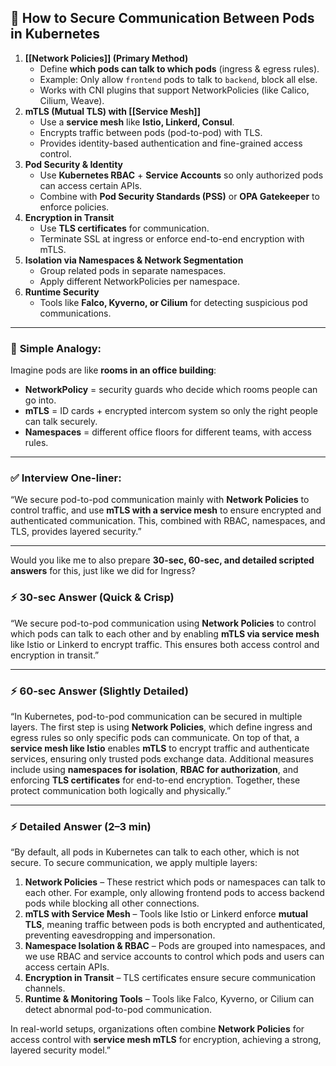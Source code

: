 ## 🔹 **How to Secure Communication Between Pods in Kubernetes**
1. **[[Network Policies]] (Primary Method)**
    - Define **which pods can talk to which pods** (ingress & egress rules).
    - Example: Only allow `frontend` pods to talk to `backend`, block all else.
    - Works with CNI plugins that support NetworkPolicies (like Calico, Cilium, Weave).
2. **mTLS (Mutual TLS) with [[Service Mesh]]**
    - Use a **service mesh** like **Istio, Linkerd, Consul**.
    - Encrypts traffic between pods (pod-to-pod) with TLS.
    - Provides identity-based authentication and fine-grained access control.
3. **Pod Security & Identity**
    - Use **Kubernetes RBAC** + **Service Accounts** so only authorized pods can access certain APIs.
    - Combine with **Pod Security Standards (PSS)** or **OPA Gatekeeper** to enforce policies.
4. **Encryption in Transit**
    - Use **TLS certificates** for communication.
    - Terminate SSL at ingress or enforce end-to-end encryption with mTLS.
5. **Isolation via Namespaces & Network Segmentation**
    - Group related pods in separate namespaces.
    - Apply different NetworkPolicies per namespace.
6. **Runtime Security**
    - Tools like **Falco, Kyverno, or Cilium** for detecting suspicious pod communications.
---
### 🔹 **Simple Analogy:**
Imagine pods are like **rooms in an office building**:
- **NetworkPolicy** = security guards who decide which rooms people can go into.
- **mTLS** = ID cards + encrypted intercom system so only the right people can talk securely.
- **Namespaces** = different office floors for different teams, with access rules.
---
### ✅ **Interview One-liner:**
“We secure pod-to-pod communication mainly with **Network Policies** to control traffic, and use **mTLS with a service mesh** to ensure encrypted and authenticated communication. This, combined with RBAC, namespaces, and TLS, provides layered security.”

---
Would you like me to also prepare **30-sec, 60-sec, and detailed scripted answers** for this, just like we did for Ingress?
### ⚡ **30-sec Answer (Quick & Crisp)**

“We secure pod-to-pod communication using **Network Policies** to control which pods can talk to each other and by enabling **mTLS via service mesh** like Istio or Linkerd to encrypt traffic. This ensures both access control and encryption in transit.”

---

### ⚡ **60-sec Answer (Slightly Detailed)**

“In Kubernetes, pod-to-pod communication can be secured in multiple layers. The first step is using **Network Policies**, which define ingress and egress rules so only specific pods can communicate. On top of that, a **service mesh like Istio** enables **mTLS** to encrypt traffic and authenticate services, ensuring only trusted pods exchange data. Additional measures include using **namespaces for isolation**, **RBAC for authorization**, and enforcing **TLS certificates** for end-to-end encryption. Together, these protect communication both logically and physically.”

---

### ⚡ **Detailed Answer (2–3 min)**

“By default, all pods in Kubernetes can talk to each other, which is not secure. To secure communication, we apply multiple layers:

1. **Network Policies** – These restrict which pods or namespaces can talk to each other. For example, only allowing frontend pods to access backend pods while blocking all other connections.
2. **mTLS with Service Mesh** – Tools like Istio or Linkerd enforce **mutual TLS**, meaning traffic between pods is both encrypted and authenticated, preventing eavesdropping and impersonation.
3. **Namespace Isolation & RBAC** – Pods are grouped into namespaces, and we use RBAC and service accounts to control which pods and users can access certain APIs.
4. **Encryption in Transit** – TLS certificates ensure secure communication channels.
5. **Runtime & Monitoring Tools** – Tools like Falco, Kyverno, or Cilium can detect abnormal pod-to-pod communication.

In real-world setups, organizations often combine **Network Policies** for access control with **service mesh mTLS** for encryption, achieving a strong, layered security model.”